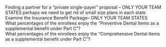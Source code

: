 Finding a partner for a “private single-payer” proposal – ONLY YOUR TEAM STATES perhaps we need to get rid of small size plans in each state <br/>
Examine the Insurance Benefit Package– ONLY YOUR TEAM STATES <br/>
What percentages of the enrollees enjoy the “Preventive Dental Items as a supplemental benefit under Part C”?<br/>
What percentages of the enrollees enjoy the “Comprehensive Dental Items as a supplemental benefit under Part C”?<br/>
